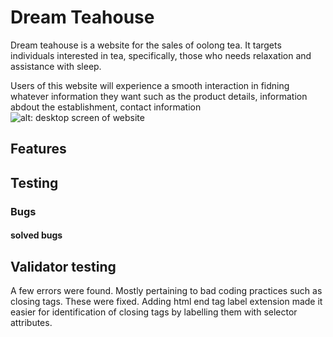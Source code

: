 # Dream Teahouse

Dream teahouse is a website for the sales of oolong tea. It targets individuals interested in tea, specifically, those who needs relaxation and assistance with sleep.

Users of this website will experience a smooth interaction in fidning whatever information they want such as the product details, information abdout the establishment, contact information
![alt: desktop screen of website ]()

## Features

## Testing
### Bugs
 #### solved bugs

## Validator testing


A few errors were found. Mostly pertaining to bad coding practices such as closing tags. 
 These were fixed. Adding html end tag label extension made it easier for identification of closing tags by labelling them with selector attributes.
